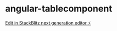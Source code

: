 # angular-tablecomponent

[Edit in StackBlitz next generation editor ⚡️](https://stackblitz.com/~/github.com/sateeshkrnl/angular-tablecomponent)